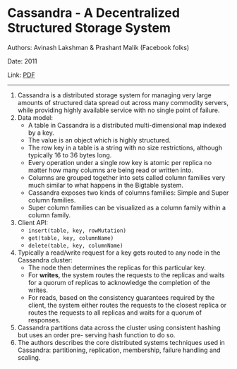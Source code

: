 # Cassandra - A Decentralized Structured Storage System


Authors: Avinash Lakshman &
Prashant Malik (Facebook folks)

Date: 2011

Link: [PDF](https://www.cl.cam.ac.uk/~ey204/teaching/ACS/R212_2014_2015/papers/lakshman_ladis_2009.pdf)

-----

1. Cassandra is a distributed storage system for managing very large amounts of structured data spread out across many commodity servers, while providing highly available service with no single point of failure.
2. Data model:
    * A table in Cassandra is a distributed multi-dimensional map indexed by a key.
    * The value is an object which is highly structured.
    * The row key in a table is a string with no size restrictions, although typically 16 to 36 bytes long.
    * Every operation under a single row key is atomic per replica no matter how many columns are being read or written into.
    * Columns are grouped together into sets called column families very much similar to what happens in the Bigtable system.
    * Cassandra exposes two kinds of columns families: Simple and Super column families.
    * Super column families can be visualized as a column family within a column family.
3. Client API:
    * `insert(table, key, rowMutation)`
    * `get(table, key, columnName)`
    * `delete(table, key, columnName)`
4. Typically a read/write request for a key gets routed to any node in the Cassandra cluster:
    * The node then determines the replicas for this particular key.
    * For **writes**, the system routes the requests to the replicas and waits for a quorum of replicas to acknowledge the completion of the writes.
    * For reads, based on the consistency guarantees required by the client, the system either routes the requests to the closest replica or routes the requests to all replicas and waits for a quorum of responses.
6. Cassandra partitions data across the cluster using consistent hashing but uses an order pre- serving hash function to do so.
7. The authors describes the core distributed systems techniques used in Cassandra: partitioning, replication, membership, failure handling and scaling.